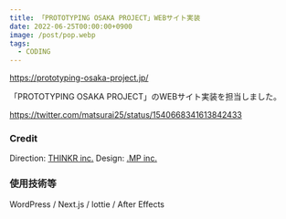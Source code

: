 ```yaml
---
title: 「PROTOTYPING OSAKA PROJECT」WEBサイト実装
date: 2022-06-25T00:00:00+0900
image: /post/pop.webp
tags:
  - CODING
---
```


https://prototyping-osaka-project.jp/

「PROTOTYPING OSAKA PROJECT」のWEBサイト実装を担当しました。

https://twitter.com/matsurai25/status/1540668341613842433

### Credit

Direction: [THINKR inc.](https://thinkr.jp/)
Design: [.MP inc.](https://dotmp.jp/)

### 使用技術等

WordPress / Next.js / lottie / After Effects
